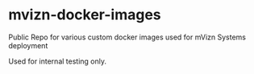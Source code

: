 # mvizn-docker-images
Public Repo for various custom docker images used for mVizn Systems deployment

Used for internal testing only.
